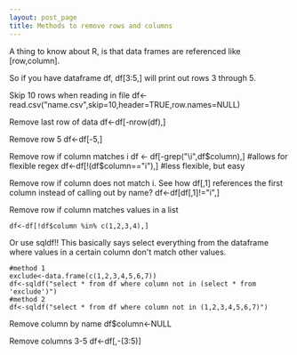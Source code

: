 ```yaml
---
layout: post_page
title: Methods to remove rows and columns
---
```



A thing to know about R, is that data frames are referenced like [row,column].

So if you have dataframe df, df[3:5,] will print out rows 3 through 5.

Skip 10 rows when reading in file
	df<-read.csv("name.csv",skip=10,header=TRUE,row.names=NULL)

Remove last row of data
	df<-df[-nrow(df),]

Remove row 5
	df<-df[-5,]

Remove row if column matches i
	df <- df[-grep("\\i",df$column),] #allows for flexible regex
	df<-df[!(df$column=="i"),] #less flexible, but easy

Remove row if column does not match i. See how df[,1] references the first column instead of calling out by name?
	df<-df[df[,1]!="i",] 

Remove row if column matches values in a list

	df<-df[!df$column %in% c(1,2,3,4),]

Or use sqldf!! This basically says select everything from the dataframe where values in a certain column don't match other values.
	
	#method 1
	exclude<-data.frame(c(1,2,3,4,5,6,7))
	df<-sqldf("select * from df where column not in (select * from 'exclude')") 
	#method 2
	df<-sqldf("select * from df where column not in (1,2,3,4,5,6,7)")

Remove column by name
	df$column<-NULL 

Remove columns 3-5
	df<-df[,-(3:5)]
